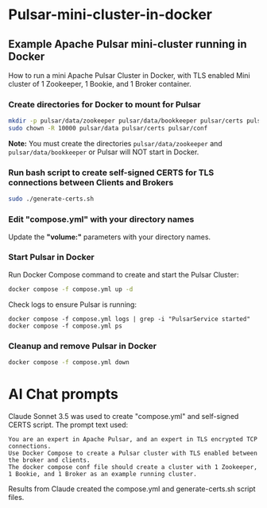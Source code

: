 # Pulsar-mini-cluster-in-docker
## Example Apache Pulsar mini-cluster running in Docker
How to run a mini Apache Pulsar Cluster in Docker, with TLS enabled
Mini cluster of 1 Zookeeper, 1 Bookie, and 1 Broker container.

### Create directories for Docker to mount for Pulsar
```bash
mkdir -p pulsar/data/zookeeper pulsar/data/bookkeeper pulsar/certs pulsar/conf
sudo chown -R 10000 pulsar/data pulsar/certs pulsar/conf
```
**Note:** You must create the directories `pulsar/data/zookeeper` and `pulsar/data/bookkeeper` or Pulsar will NOT start in Docker.

### Run bash script to create self-signed CERTS for TLS connections between Clients and Brokers
```bash
sudo ./generate-certs.sh
```

### Edit "compose.yml" with your directory names
Update the **"volume:"** parameters with your directory names.

### Start Pulsar in Docker
Run Docker Compose command to create and start the Pulsar Cluster:
```bash
docker compose -f compose.yml up -d
```
Check logs to ensure Pulsar is running:
```
docker compose -f compose.yml logs | grep -i "PulsarService started"
docker compose -f compose.yml ps
```
### Cleanup and remove Pulsar in Docker
```bash
docker compose -f compose.yml down
```

# AI Chat prompts 
Claude Sonnet 3.5 was used to create "compose.yml" and self-signed CERTS script.  The prompt text used:
```
You are an expert in Apache Pulsar, and an expert in TLS encrypted TCP connections. 
Use Docker Compose to create a Pulsar cluster with TLS enabled between the broker and clients.
The docker compose conf file should create a cluster with 1 Zookeeper, 1 Bookie, and 1 Broker as an example running cluster.
```
Results from Claude created the compose.yml and generate-certs.sh script files.